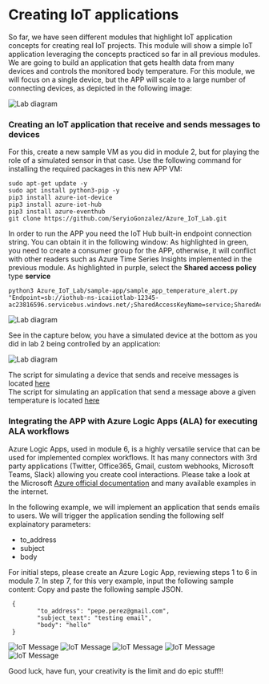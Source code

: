 # Creating IoT applications

So far, we have seen different modules that highlight IoT application concepts for creating real IoT projects. This module will show a simple IoT application leveraging the concepts practiced so far in all previous modules.
We are going to build an application that gets health data from many devices and controls the monitored body temperature. 
For this module, we will focus on a single device, but the APP will scale to a large number of connecting devices, as depicted in the following image:

![Lab diagram](../images/app-2.png "Header Image")

### Creating an IoT application that receive and sends messages to devices
For this, create a new sample VM as you did in module 2, but for playing the role of a simulated sensor in that case. Use the following command for installing the required packages in this new APP VM:

```
sudo apt-get update -y
sudo apt install python3-pip -y
pip3 install azure-iot-device
pip3 install azure-iot-hub
pip3 install azure-eventhub
git clone https://github.com/SeryioGonzalez/Azure_IoT_Lab.git
```

In order to run the APP you need the IoT Hub built-in endpoint connection string. You can obtain it in the following window:
As highlighted in green, you need to create a consumer group for the APP, otherwise, it will conflict with other readers such as Azure Time Series Insights implemented in the previous module.
As highlighted in purple, select the **Shared access policy** type **service**

```
python3 Azure_IoT_Lab/sample-app/sample_app_temperature_alert.py "Endpoint=sb://iothub-ns-icaiiotlab-12345-ac23816596.servicebus.windows.net/;SharedAccessKeyName=service;SharedAccessKey=11232323232323232323;EntityPath=icaiiotlabgroup23h"
```

![Lab diagram](../images/app-1.png "Header Image")

See in the capture below, you have a simulated device at the bottom as you did in lab 2 being controlled by an application:

![Lab diagram](../images/app-3.png "Header Image")

The script for simulating a device that sends and receive messages is located [here](https://github.com/SeryioGonzalez/Azure_IoT_Lab/blob/master/iot-client/iot-hub-client-dual.py) <br/>
The script for simulating an application that send a message above a given temperature is located [here](https://github.com/SeryioGonzalez/Azure_IoT_Lab/blob/master/sample-app/sample_app_temperature_alert.py)

### Integrating the APP with Azure Logic Apps (ALA) for executing ALA workflows
Azure Logic Apps, used in module 6, is a highly versatile service that can be used for implemented complex workflows. It has many connectors with 3rd party applications (Twitter, Office365, Gmail, custom webhooks, Microsoft Teams, Slack) allowing you create cool interactions. Please take a look at the Microsoft [Azure official documentation](https://docs.microsoft.com/en-us/azure/logic-apps/) and many available examples in the internet.

In the following example, we will implement an application that sends emails to users.
We will trigger the application sending the following self explainatory parameters:
* to_address
* subject
* body

For initial steps, please create an Azure Logic App, reviewing steps 1 to 6 in module 7.
In step 7, for this very example, input the following sample content:
Copy and paste the following sample JSON.

```
 {
        "to_address": "pepe.perez@gmail.com",
        "subject_text": "testing email",
        "body": "hello"
 }
```

![IoT Message](../images/app-4.png)
![IoT Message](../images/app-5.png)
![IoT Message](../images/app-6.png)
![IoT Message](../images/app-7.png)
![IoT Message](../images/app-8.png)

Good luck, have fun, your creativity is the limit and do epic stuff!!
